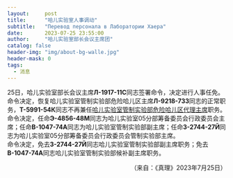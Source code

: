 ```yaml
---
layout:     post
title:      "哈儿实验室人事调动"
subtitle:   "Перевод персонала в Лаборатории Хаера"
date:       2023-07-25 23:55:00
author:     "哈儿实验室部长会议主席团"
catalog: false
header-img: "img/about-bg-walle.jpg"
header-mask: 0
tags:
  - 消息
---
```


25日，哈儿实验室部长会议主席**Л-1917-11С**同志签署命令，决定进行人事任免。  
命令决定，恢复哈儿实验室管制实验部危险哈儿区主席**Л-9218-73З**同志的正常职务，**Т-5991-54К**同志不再兼任[哈儿实验室管制实验部危险哈儿区代理主席](https://khayer.cn/2023/03/25/%E5%93%88%E5%84%BF%E5%9C%A8%E5%93%88%E5%84%BF%E5%AE%9E%E9%AA%8C%E5%AE%A4%E5%B7%A5%E4%BD%9C%E4%BA%BA%E5%91%98%E7%9A%84%E5%A4%B4%E4%B8%8A%E7%94%9F%E9%95%BF/)职务。  
命令决定，任命**Э-4856-48М**同志为哈儿实验室05分部筹备委员会行政委员会主席；任命**В-1047-74А**同志为哈儿实验室管制实验部副主席；任命**З-2744-27Й**同志为哈儿实验室05分部筹备委员会行政委员会管制实验部主席。  
命令决定，免去**З-2744-27Й**同志哈儿实验室管制实验部副主席职务；免去**В-1047-74А**同志哈儿实验室管制实验部候补副主席职务。
<div style="text-align: right">（来自：《真理》2023年7月25日）</div>